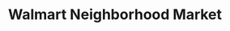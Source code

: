 ---
title: "Walmart Neighborhood Market"
url: /brandon/walmart-neighborhood-market/
shop: supermarket
---